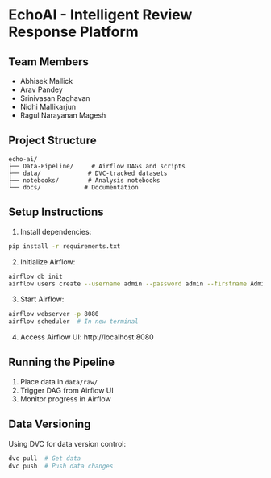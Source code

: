 # EchoAI - Intelligent Review Response Platform

## Team Members
- Abhisek Mallick
- Arav Pandey
- Srinivasan Raghavan
- Nidhi Mallikarjun
- Ragul Narayanan Magesh

## Project Structure
```
echo-ai/
├── Data-Pipeline/     # Airflow DAGs and scripts
├── data/             # DVC-tracked datasets
├── notebooks/        # Analysis notebooks
└── docs/            # Documentation
```

## Setup Instructions

1. Install dependencies:
```bash
pip install -r requirements.txt
```

2. Initialize Airflow:
```bash
airflow db init
airflow users create --username admin --password admin --firstname Admin --lastname User --role Admin --email admin@example.com
```

3. Start Airflow:
```bash
airflow webserver -p 8080
airflow scheduler  # In new terminal
```

4. Access Airflow UI: http://localhost:8080

## Running the Pipeline
1. Place data in `data/raw/`
2. Trigger DAG from Airflow UI
3. Monitor progress in Airflow

## Data Versioning
Using DVC for data version control:
```bash
dvc pull  # Get data
dvc push  # Push data changes
```
